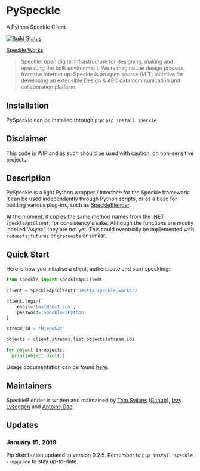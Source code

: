 # PySpeckle
A Python Speckle Client

[![Build Status](https://travis-ci.com/speckleworks/PySpeckle.svg?branch=master)](https://travis-ci.com/speckleworks/PySpeckle)

[Speckle.Works](https://www.speckle.works)

> Speckle: open digital infrastructure for designing, making and operating the built environment.
> We reimagine the design process from the Internet up: Speckle is an open source (MIT) initiative for developing an extensible Design & AEC data communication and collaboration platform.


## Installation
PySpeckle can be installed through `pip`:
`pip install speckle`

## Disclaimer
This code is WIP and as such should be used with caution, on non-sensitive projects.

## Description

PySpeckle is a light Python wrapper / interface for the Speckle framework. It can be used independently through Python scripts, or as a base for building various plug-ins, such as [SpeckleBlender](https://github.com/speckleworks/SpeckleBlender). 

At the moment, it copies the same method names from the .NET `SpeckleApiClient`, for consistency's sake. Although the functions are mostly labelled 'Async', they are not yet. This could eventually be implemented with `requests_futures` or `grequests` or similar.

## Quick Start
Here is how you initialise a client, authenticate and start speckling:
```python
from speckle import SpeckleApiClient

client = SpeckleApiClient('hestia.speckle.works')

client.login(
    email='test@test.com',
    password='Speckle<3Python'
)

stream_id = 'HjenwS2s'

objects = client.streams.list_objects(stream_id)

for object in objects:
  print(object.dict())
```

Usage documentation can be found [here](https://pyspeckle.readthedocs.io/en/latest/).



## Maintainers
SpeckleBlender is written and maintained by [Tom Svilans](http://tomsvilans.com) ([Github](https://github.com/tsvilans)), [Izzy Lyseggen](https://github.com/izzylys) and [Antoine Dao](https://github.com/antoinedao).

## Updates

### January 15, 2019

Pip distribution updated to version 0.2.5. Remember to `pip install speckle --upgrade` to stay up-to-date.
